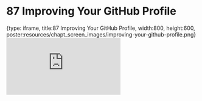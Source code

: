 # 87 Improving Your GitHub Profile
 
{type: iframe, title:87 Improving Your GitHub Profile, width:800, height:600, poster:resources/chapt_screen_images/improving-your-github-profile.png}
![](https://datatrail-jhu.github.io/DataTrail_ReOrg/no_toc/improving-your-github-profile.html)
 

 
